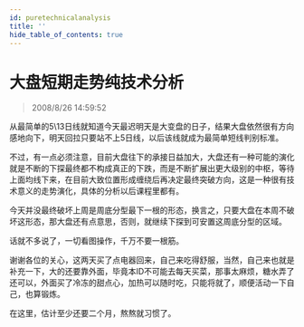 ```yaml
---
id: puretechnicalanalysis 
title: ''
hide_table_of_contents: true
---
```


# 大盘短期走势纯技术分析

> 2008/8/26 14:59:52

<div style={{color: '#336600', fontWeight: '500', fontSize: '18px'}}>

从最简单的5\13日线就知道今天最迟明天是大变盘的日子，结果大盘依然很有方向感地向下，明天回拉只要站不上5日线，以后该线就成为最简单短线判别标准。

 

不过，有一点必须注意，目前大盘往下的承接日益加大，大盘还有一种可能的演化就是不断的下探最终都不构成真正的下跌，而是不断扩展出更大级别的中枢，等待上面均线下来，在目前大致位置形成缠绕后再决定最终突破方向，这是一种很有技术意义的走势演化，具体的分析以后课程里都有。

 

今天并没最终破坏上周是周底分型最下一根的形态，换言之，只要大盘在本周不破坏这形态，那大盘还有点意思，否则，就继续下探到可安置这周底分型的区域。

 

话就不多说了，一切看图操作，千万不要一根筋。

 

谢谢各位的关心，这两天买了点电器回来，自己来吃得舒服，当然，自己来也就是补充一下，大的还要靠外面，毕竟本ID不可能去每天买菜，那事太麻烦，糖水弄了还可以，外面买了冷冻的甜点心，加热可以随时吃，只能将就了，顺便活动一下自己，也算锻炼。

 

在这里，估计至少还要二个月，熬熬就习惯了。

</div>